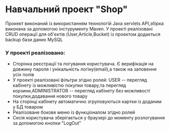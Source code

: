 # Навчальний проект "Shop"

<p>
Прокект виконаний із використанням технологій Java servlets API,збірка виконана за допомогою інстурументу Maven. У проекті реалізовані CRUD операції для об'єктів (User,Article,Bucket) із проектом додається backup бази даних MySQL
</p>

<h3> У проекті реалізовано:</h3>
<ul>
<li>Сторінка реєстрації та логування користувача. Є верифікація на довжину пароля і унікальність логіну(email),а також на заповення усіх полів</li>
<li>У проекті реалізовані фільтри згідно ролей: USER -- перегляд кабінету із можливістю покупки товару,та перегляд корзини,ADMINISTRATOR -- перегляд кабінету без можливості покупки,додавання нового товару</li>
<li>На сторінці кабінету автоматично згруповуються картки із доданим у БД товаром</li>
<li>Реалізоване бокове меню із функціоналом згідно ролей</li>
<li>Сесія користувача зберігається у браузері до моменту розлогування за допомогою кнопки "LogOut"</li>
</ul>
